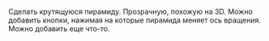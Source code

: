 Сделать крутящуюся пирамиду. Прозрачную, похожую на 3D.
Можно добавить кнопки, нажимая на которые пирамида меняет ось вращения.
Можно добавить еще что-то.
